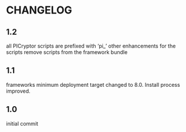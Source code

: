 CHANGELOG
=========

## 1.2
all PICryptor scripts are prefixed with ‘pi_’
other enhancements for the scripts
remove scripts from the framework bundle

## 1.1
frameworks minimum deployment target changed to 8.0. Install process improved.

## 1.0
initial commit